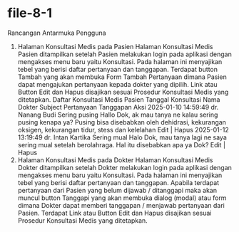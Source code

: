 # file-8-1

Rancangan Antarmuka Pengguna
1. Halaman Konsultasi Medis pada Pasien
Halaman Konsultasi Medis Pasien ditampilkan setelah Pasien melakukan login pada aplikasi
dengan mengakses menu baru yaitu Konsultasi. Pada halaman ini menyajikan tebel yang
berisi daftar pertanyaan dan tanggapan. Terdapat button Tambah yang akan membuka Form
Tambah Pertanyaan dimana Pasien dapat mengajukan pertanyaan kepada dokter yang dipilih.
Link atau Button Edit dan Hapus disajikan sesuai Prosedur Konsultasi Medis yang ditetapkan.
 Daftar Konsultasi Medis Pasien
Tanggal
Konsultasi
Nama Dokter Subject Pertanyaan Tanggapan Aksi
2025-01-10
14:59:49
dr. Nanang
Budi
Sering
pusing
Hallo Dok, ak mau tanya
ne kalau sering pusing
kenapa ya?
Pusing bisa disebabkan oleh
dehidrasi, kekurangan oksigen,
kekurangan tidur, stess dan
kelelahan
Edit |
Hapus
2025-01-12
13:19:49
dr. Intan
Kartika
Sering
mual
Halo Dok, mau tanya lagi
ne saya sering mual
setelah berolahraga. Hal
itu disebabkan apa ya
Dok?
Edit |
Hapus
2. Halaman Konsultasi Medis pada Dokter
Halaman Konsultasi Medis Dokter ditampilkan setelah Dokter melakukan login pada aplikasi
dengan mengakses menu baru yaitu Konsultasi. Pada halaman ini menyajikan tebel yang
berisi daftar pertanyaan dan tanggapan. Apabila terdapat pertanyaan dari Pasien yang belum
dijawab / ditanggapi maka akan muncul button Tanggapi yang akan membuka dialog
(modal) atau form dimana Dokter dapat memberi tanggapan / menjawab pertanyaan dari Pasien.
Terdapat Link atau Button Edit dan Hapus disajikan sesuai Prosedur Konsultasi Medis yang
ditetapkan.
